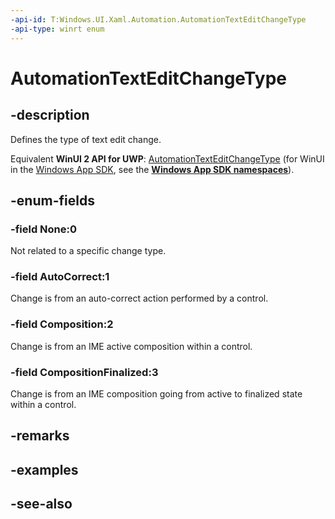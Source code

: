 ```yaml
---
-api-id: T:Windows.UI.Xaml.Automation.AutomationTextEditChangeType
-api-type: winrt enum
---
```


<!-- Enumeration syntax
public enum Windows.UI.Xaml.Automation.AutomationTextEditChangeType : int
-->

# AutomationTextEditChangeType

## -description
Defines the type of text edit change.

Equivalent **WinUI 2 API for UWP**: [AutomationTextEditChangeType](/windows/winui/api/microsoft.ui.xaml.automation.automationtexteditchangetype) (for WinUI in the [Windows App SDK](/windows/apps/windows-app-sdk/), see the **[Windows App SDK namespaces](/windows/windows-app-sdk/api/winrt/)**).

## -enum-fields
### -field None:0
Not related to a specific change type.

### -field AutoCorrect:1
Change is from an auto-correct action performed by a control.

### -field Composition:2
Change is from an IME active composition within a control.

### -field CompositionFinalized:3
Change is from an IME composition going from active to finalized state within a control.


## -remarks

## -examples

## -see-also

